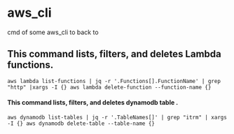 # aws_cli
cmd of some aws_cli to back to

## This command lists, filters, and deletes Lambda functions.
    aws lambda list-functions | jq -r '.Functions[].FunctionName' | grep "http" |xargs -I {} aws lambda delete-function --function-name {}


#### This command lists, filters, and deletes dynamodb table .
    aws dynamodb list-tables | jq -r '.TableNames[]' | grep "itrm" | xargs -I {} aws dynamodb delete-table --table-name {}
